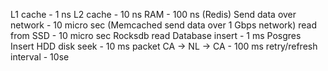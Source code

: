
L1 cache - 1 ns
L2 cache - 10 ns
RAM - 100 ns (Redis)
Send data over network - 10 micro sec (Memcached send data over 1 Gbps network)
read from SSD - 10 micro sec Rocksdb read
Database insert - 1 ms Posgres Insert
HDD disk seek - 10 ms
packet CA -> NL -> CA - 100 ms
retry/refresh interval - 10se 
